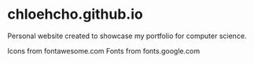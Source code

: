 # chloehcho.github.io
Personal website created to showcase my portfolio for computer science.

Icons from fontawesome.com
Fonts from fonts.google.com
